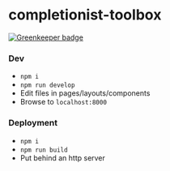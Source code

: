 # completionist-toolbox

[![Greenkeeper badge](https://badges.greenkeeper.io/YaManicKill/completionist-toolbox.svg)](https://greenkeeper.io/)

### Dev

* `npm i`
* `npm run develop`
* Edit files in pages/layouts/components
* Browse to `localhost:8000`

### Deployment

* `npm i`
* `npm run build`
* Put behind an http server